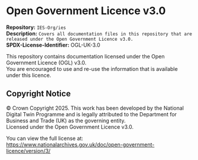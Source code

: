 # Open Government Licence v3.0  

**Repository:** `IES-Org/ies`  
**Description:** `Covers all documentation files in this repository that are released under the Open Government Licence v3.0.`  
**SPDX-License-Identifier:** OGL-UK-3.0 

This repository contains documentation licensed under the Open Government Licence (OGL) v3.0.  
You are encouraged to use and re-use the information that is available under this licence.  

## Copyright Notice  

© Crown Copyright 2025. This work has been developed by the National Digital Twin Programme and is legally attributed to the Department for Business and Trade (UK) as the governing entity.  
Licensed under the Open Government Licence v3.0.  

You can view the full license at:  
https://www.nationalarchives.gov.uk/doc/open-government-licence/version/3/
